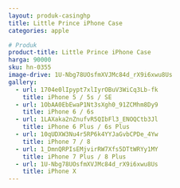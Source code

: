 ```yaml
---
layout: produk-casinghp
title: Little Prince iPhone Case
categories: apple

# Produk
product-title: Little Prince iPhone Case
harga: 90000
sku: hn-0355
image-drive: 1U-Nbg78UOsfmXVJMc84d_rX9i6xwu8Us
gallery:
  - url: 1704e0lIpypt7xlIyrOBuV3WiCq3Lb-fk
    title: iPhone 5 / 5s / SE
  - url: 1ObAA0EbEwaP1Nt3sXgh0_91ZCMhm8Dy9
    title: iPhone 6 / 6s
  - url: 1LAXaka2nZnufvR5QIbFl3_ENOQCtb3Jl
    title: iPhone 6 Plus / 6s Plus
  - url: 10qUDXW3Nu4r5RP6k4YYJaGvbCPDe_4Yw
    title: iPhone 7 / 8
  - url: 1_DmnQRPIsEMjvirRW7Xfs5DTtWRYy1MY
    title: iPhone 7 Plus / 8 Plus
  - url: 1U-Nbg78UOsfmXVJMc84d_rX9i6xwu8Us
    title: iPhone X
---
```

